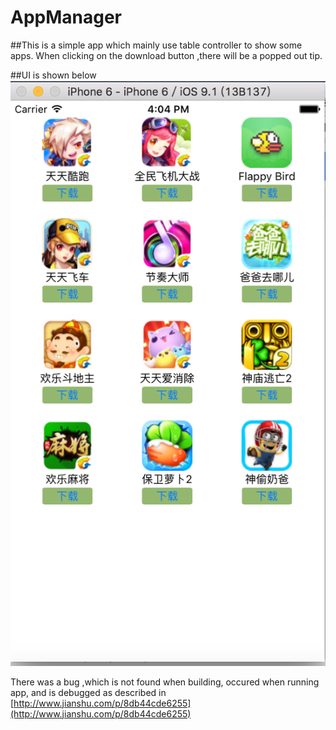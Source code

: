 # AppManager 

##This is a simple app which mainly use table controller to show some apps. When clicking on the download button ,there will be a popped out tip.

##UI is shown below 
![SamplePic](https://github.com/eversterd/AppManager/blob/master/samplePic.png)

There was a bug ,which is not found when building, occured when running app, and is debugged as described in [http://www.jianshu.com/p/8db44cde6255](http://www.jianshu.com/p/8db44cde6255)
